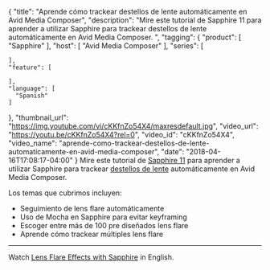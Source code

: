 {
  "title": "Aprende cómo trackear destellos de lente automáticamente en Avid Media Composer",
  "description": "Mire este tutorial de Sapphire 11 para aprender a utilizar Sapphire para trackear destellos de lente automáticamente en Avid Media Composer. ",
  "tagging": {
    "product": [
      "Sapphire"
    ],
    "host": [
      "Avid Media Composer"
    ],
    "series": [

    ],
    "feature": [

    ],
    "language": [
      "Spanish"
    ]
  },
  "thumbnail_url": "https://img.youtube.com/vi/cKKfnZo54X4/maxresdefault.jpg",
  "video_url": "https://youtu.be/cKKfnZo54X4?rel=0",
  "video_id": "cKKfnZo54X4",
  "video_name": "aprende-como-trackear-destellos-de-lente-automaticamente-en-avid-media-composer",
  "date": "2018-04-16T17:08:17-04:00"
}
Mire este tutorial de [Sapphire 11](/products/sapphire/) para aprender a utilizar Sapphire para trackear [destellos de lente](/effects/sapphire-lensflare/) automáticamente en Avid Media Composer. 

Los temas que cubrimos incluyen:

* Seguimiento de lens flare automáticamente
* Uso de Mocha en Sapphire para evitar keyframing
* Escoger entre más de 100 pre diseñados lens flare 
* Aprende cómo trackear múltiples lens flare

<hr>

Watch [Lens Flare Effects with Sapphire](/videos/lens-flare-effects-with-sapphire/) in English.
